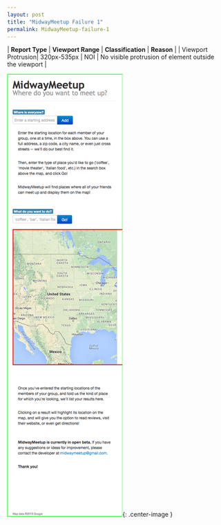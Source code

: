 ```yaml
---
layout: post
title: "MidwayMeetup Failure 1"
permalink: MidwayMeetup-failure-1
---
```

| **Report Type** | **Viewport Range** | **Classification** | **Reason** |
| Viewport Protrusion| 320px-535px | NOI | No visible protrusion of element outside the viewport | 

![Screenshot of the fault](../assets/images/MidwayMeetup/fault1/viewportOverflowWidth427.png){: .center-image }